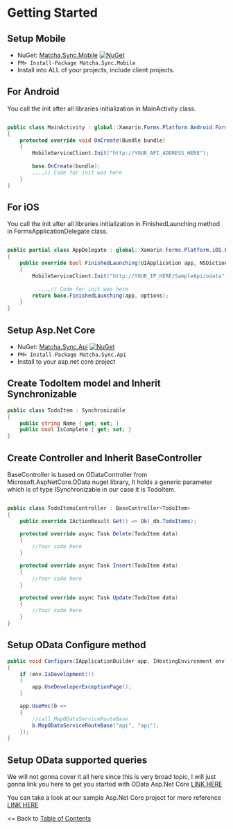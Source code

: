 # Getting Started

## Setup Mobile
* NuGet: [Matcha.Sync.Mobile](http://www.nuget.org/packages/Matcha.Sync.Mobile) [![NuGet](https://img.shields.io/nuget/v/Matcha.Sync.Mobile.svg?label=NuGet)](https://www.nuget.org/packages/Matcha.Sync.Mobile/)
* `PM> Install-Package Matcha.Sync.Mobile`
* Install into ALL of your projects, include client projects.

## For Android
 
You call the init after all libraries initialization in MainActivity class.
 
 ```csharp
 
public class MainActivity : global::Xamarin.Forms.Platform.Android.FormsAppCompatActivity
 {
     protected override void OnCreate(Bundle bundle)
     {
	     MobileServiceClient.Init("http://YOUR_API_ADDRESS_HERE");
	     
	     base.OnCreate(bundle);
         ....// Code for init was here
     }
 }
 
 ```

## For iOS
 
You call the init after all libraries initialization in FinishedLaunching method in FormsApplicationDelegate class.
 
 ```csharp
 
public partial class AppDelegate : global::Xamarin.Forms.Platform.iOS.FormsApplicationDelegate
 {
     public override bool FinishedLaunching(UIApplication app, NSDictionary options)
     {
         MobileServiceClient.Init("http://YOUR_IP_HERE/SampleApi/odata");
         
           ....// Code for init was here
         return base.FinishedLaunching(app, options);
     }
 }
 
 ```


## Setup Asp.Net Core
* NuGet: [Matcha.Sync.Api](http://www.nuget.org/packages/Matcha.Sync.Api) [![NuGet](https://img.shields.io/nuget/v/Matcha.Sync.Api.svg?label=NuGet)](https://www.nuget.org/packages/Xam.Plugins.Settings/)
* `PM> Install-Package Matcha.Sync.Api`
* Install to your  asp.net core project

## Create TodoItem model and Inherit Synchronizable

 ```csharp
 public class TodoItem : Synchronizable
 {
     public string Name { get; set; }
     public bool IsComplete { get; set; }
 }
 ```

## Create Controller and Inherit BaseController

BaseController is based on ODataController from Microsoft.AspNetCore.OData nuget library, It holds a generic parameter which is of type ISynchronizable in our case it is TodoItem.

 ```csharp
 
public class TodoItemsController : BaseController<TodoItem>
 {
     public override IActionResult Get() => Ok(_db.TodoItems);

     protected override async Task Delete(TodoItem data)
     {
         //Your code here
     }

     protected override async Task Insert(TodoItem data)
     {
         //Your code here
     }

     protected override async Task Update(TodoItem data)
     {
         //Your code here
     }
 }
 
 ```

## Setup OData Configure method
 ```csharp
public void Configure(IApplicationBuilder app, IHostingEnvironment env)
 {
     if (env.IsDevelopment())
     {
         app.UseDeveloperExceptionPage();
     }

     app.UseMvc(b =>
     {
         //call MapODataServiceRouteBase
         b.MapODataServiceRouteBase("api", "api");
     });
 }
 ```

## Setup OData supported queries
We will not gonna cover it all here since this is very broad topic, I will just gonna link you here to get you started with OData Asp.Net Core [LINK HERE](https://blogs.msdn.microsoft.com/odatateam/2018/07/03/asp-net-core-odata-now-available/)

You can take a look at our sample Asp.Net Core project for more reference [LINK HERE](https://github.com/winstongubantes/matchasync/tree/master/Sample/SampleApi)

<= Back to [Table of Contents](README.md)